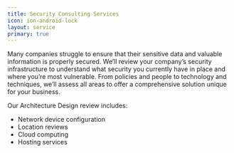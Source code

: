```yaml
---
title: Security Consulting Services
icon: ion-android-lock
layout: service
primary: true
---
```


Many companies struggle to ensure that their sensitive data and valuable information is properly secured. We’ll review your company’s security infrastructure to understand what security you currently have in place and where you’re most vulnerable. From policies and people to technology and techniques, we’ll assess all areas to offer a comprehensive solution unique for your business.

Our Architecture Design review includes:
* Network device configuration
* Location reviews
* Cloud computing
* Hosting services